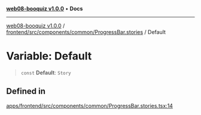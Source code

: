 [**web08-booquiz v1.0.0**](../../../../../../README.md) • **Docs**

***

[web08-booquiz v1.0.0](../../../../../../modules.md) / [frontend/src/components/common/ProgressBar.stories](../README.md) / Default

# Variable: Default

> `const` **Default**: `Story`

## Defined in

[apps/frontend/src/components/common/ProgressBar.stories.tsx:14](https://github.com/boostcampwm-2024/web08-BooQuiz/blob/7476b6206e2a8c55cace72cc6ee6a8796386519f/apps/frontend/src/components/common/ProgressBar.stories.tsx#L14)

